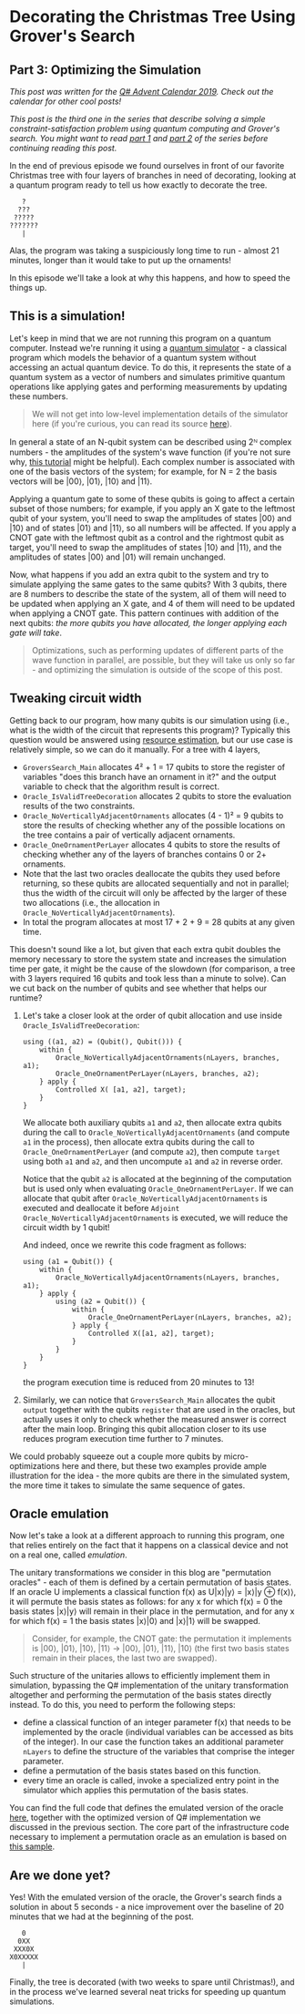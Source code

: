 # Decorating the Christmas Tree Using Grover's Search
## Part 3: Optimizing the Simulation

_This post was written for the [Q# Advent Calendar 2019](https://devblogs.microsoft.com/qsharp/q-advent-calendar-2019/). 
Check out the calendar for other cool posts!_

_This post is the third one in the series that describe solving a simple constraint-satisfaction problem using quantum computing and Grover's search. You might want to read [part 1](https://github.com/tcNickolas/MiscQSharp/tree/master/DecoratingTheTree#decorating-the-christmas-tree-using-grovers-search) and [part 2](https://github.com/tcNickolas/MiscQSharp/tree/master/DecoratingTheTree2019#decorating-the-christmas-tree-using-grovers-search) of the series before continuing reading this post._


In the end of previous episode we found ourselves in front of our favorite Christmas tree with four layers of branches in need of decorating, looking at a quantum program ready to tell us how exactly to decorate the tree. 

	   ?
	  ???
	 ?????
	???????
	   |

Alas, the program was taking a suspiciously long time to run - almost 21 minutes, longer than it would take to put up the ornaments!

In this episode we'll take a look at why this happens, and how to speed the things up.

## This is a simulation!

Let's keep in mind that we are not running this program on a quantum computer. Instead we're running it using a [quantum simulator](https://docs.microsoft.com/quantum/machines/full-state-simulator) - a classical program which models the behavior of a quantum system without accessing an actual quantum device. To do this, it represents the state of a quantum system as a vector of numbers and simulates primitive quantum operations like applying gates and performing measurements by updating these numbers. 

> We will not get into low-level implementation details of the simulator here (if you're curious, you can read its source [here](https://github.com/microsoft/qsharp-runtime/tree/master/src/Simulation)).

In general a state of an N-qubit system can be described using 2ᴺ complex numbers - the amplitudes of the system's wave function  (if you're not sure why, [this tutorial](https://github.com/microsoft/QuantumKatas/tree/master/tutorials/MultiQubitSystems) might be helpful). Each complex number is associated with one of the basis vectors of the system; for example, for N = 2 the basis vectors will be |00⟩, |01⟩, |10⟩ and |11⟩.

Applying a quantum gate to some of these qubits is going to affect a certain subset of those numbers; for example, if you apply an X gate to the leftmost qubit of your system, you'll need to swap the amplitudes of states |00⟩ and |10⟩ and of states |01⟩ and |11⟩, so all numbers will be affected. If you apply a CNOT gate with the leftmost qubit as a control and the rightmost qubit as target, you'll need to swap the amplitudes of states |10⟩ and |11⟩, and the amplitudes of states |00⟩ and |01⟩ will remain unchanged.

Now, what happens if you add an extra qubit to the system and try to simulate applying the same gates to the same qubits? With 3 qubits, there are 8 numbers to describe the state of the system, all of them will need to be updated when applying an X gate, and 4 of them will need to be updated when applying a CNOT gate. This pattern continues with addition of the next qubits: *the more qubits you have allocated, the longer applying each gate will take*.

> Optimizations, such as performing updates of different parts of the wave function in parallel, are possible, but they will take us only so far - and optimizing the simulation is outside of the scope of this post.

## Tweaking circuit width

Getting back to our program, how many qubits is our simulation using (i.e., what is the width of the circuit that represents this program)? Typically this question would be answered using [resource estimation](https://docs.microsoft.com/quantum/machines/resources-estimator), but our use case is relatively simple, so we can do it manually. For a tree with 4 layers, 

* `GroversSearch_Main` allocates 4² + 1 = 17 qubits to store the register of variables "does this branch have an ornament in it?" and the output variable to check that the algorithm result is correct.
* `Oracle_IsValidTreeDecoration` allocates 2 qubits to store the evaluation results of the two constraints.
* `Oracle_NoVerticallyAdjacentOrnaments` allocates (4 - 1)² = 9 qubits to store the results of checking whether any of the possible locations on the tree contains a pair of vertically adjacent ornaments.
* `Oracle_OneOrnamentPerLayer` allocates 4 qubits to store the results of checking whether any of the layers of branches contains 0 or 2+ ornaments.
* Note that the last two oracles deallocate the qubits they used before returning, so these qubits are allocated sequentially and not in parallel; thus the width of the circuit will only be affected by the larger of these two allocations (i.e., the allocation in `Oracle_NoVerticallyAdjacentOrnaments`).
* In total the program allocates at most 17 + 2 + 9 = 28 qubits at any given time.

This doesn't sound like a lot, but given that each extra qubit doubles the memory necessary to store the system state and increases the simulation time per gate, it might be the cause of the slowdown (for comparison, a tree with 3 layers required 16 qubits and took less than a minute to solve). Can we cut back on the number of qubits and see whether that helps our runtime?

1. Let's take a closer look at the order of qubit allocation and use inside `Oracle_IsValidTreeDecoration`:

       using ((a1, a2) = (Qubit(), Qubit())) {
           within {
               Oracle_NoVerticallyAdjacentOrnaments(nLayers, branches, a1);
               Oracle_OneOrnamentPerLayer(nLayers, branches, a2);
           } apply {
               Controlled X( [a1, a2], target);
           }
       }

   We allocate both auxiliary qubits `a1` and `a2`, then allocate extra qubits during the call  to `Oracle_NoVerticallyAdjacentOrnaments` (and compute `a1` in the process), then allocate extra qubits during the call to `Oracle_OneOrnamentPerLayer` (and compute `a2`), then compute `target` using both `a1` and `a2`, and then uncompute `a1` and `a2` in reverse order. 

   Notice that the qubit `a2` is allocated at the beginning of the computation but is used  only when evaluating `Oracle_OneOrnamentPerLayer`. If we can allocate that qubit after `Oracle_NoVerticallyAdjacentOrnaments` is executed and deallocate it before `Adjoint Oracle_NoVerticallyAdjacentOrnaments` is executed, we will reduce the circuit width by 1 qubit!

   And indeed, once we rewrite this code fragment as follows:

       using (a1 = Qubit()) {
           within {
               Oracle_NoVerticallyAdjacentOrnaments(nLayers, branches, a1);
           } apply {
               using (a2 = Qubit()) {
                   within {
                       Oracle_OneOrnamentPerLayer(nLayers, branches, a2);
                   } apply {
                       Controlled X([a1, a2], target);
                   }
               }
           }
       }

    the program execution time is reduced from 20 minutes to 13!

2. Similarly, we can notice that `GroversSearch_Main` allocates the qubit `output` together with the qubits `register` that are used in the oracles, but actually uses it only to check whether the measured answer is correct after the main loop. Bringing this qubit allocation closer to its use reduces program execution time further to 7 minutes.

We could probably squeeze out a couple more qubits by micro-optimizations here and there, but these two examples provide ample illustration for the idea - the more qubits are there in the simulated system, the more time it takes to simulate the same sequence of gates.

## Oracle emulation

Now let's take a look at a different approach to running this program, one that relies entirely on the fact that it happens on a classical device and not on a real one, called *emulation*.

The unitary transformations we consider in this blog are "permutation oracles" - each of them is defined by a certain permutation of basis states. If an oracle U implements a classical function f(x) as U|x⟩|y⟩ = |x⟩|y ⊕ f(x)⟩, it will permute the basis states as follows: for any x for which f(x) = 0 the basis states |x⟩|y⟩ will remain in their place in the permutation, and for any x for which f(x) = 1 the basis states |x⟩|0⟩ and |x⟩|1⟩ will be swapped. 

> Consider, for example, the CNOT gate: the permutation it implements is |00⟩, |01⟩, |10⟩, |11⟩ → |00⟩, |01⟩, |11⟩, |10⟩ (the first two basis states remain in their places, the last two are swapped).

Such structure of the unitaries allows to efficiently implement them in simulation, bypassing the Q# implementation of the unitary transformation altogether and performing the permutation of the basis states directly instead. To do this, you need to perform the following steps:

* define a classical function of an integer parameter f(x) that needs to be implemented by the oracle (individual variables can be accessed as bits of the integer). In our case the function takes an additional parameter `nLayers` to define the structure of the variables that comprise the integer parameter.
* define a permutation of the basis states based on this function.
* every time an oracle is called, invoke a specialized entry point in the simulator which applies this permutation of the basis states.

You can find the full code that defines the emulated version of the oracle [here](https://github.com/tcNickolas/MiscQSharp/tree/master/DecoratingTheTree2019-Optimize), together with the optimized version of Q# implementation we discussed in the previous section. The core part of the infrastructure code necessary to implement a permutation oracle as an emulation is based on [this sample](https://github.com/microsoft/Quantum/tree/master/samples/runtime/oracle-emulation).


## Are we done yet?

Yes! With the emulated version of the oracle, the Grover's search finds a solution in about 5 seconds - a nice improvement over the baseline of 20 minutes that we had at the beginning of the post.

	   0
	  0XX
	 XXX0X
	X0XXXXX
	   |

Finally, the tree is decorated (with two weeks to spare until Christmas!), and in the process we've learned several neat tricks for speeding up quantum simulations.

